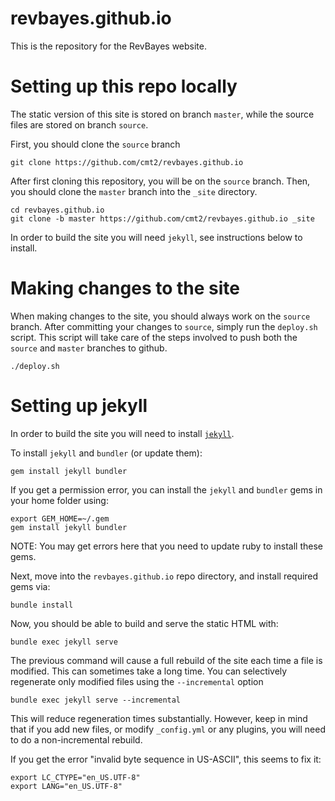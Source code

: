 revbayes.github.io
==========================

This is the repository for the RevBayes website.

Setting up this repo locally
=================

The static version of this site is stored on branch `master`, while the source files are stored on branch `source`.

First, you should clone the `source` branch

	git clone https://github.com/cmt2/revbayes.github.io

After first cloning this repository, you will be on the `source` branch. Then, you should clone the `master` branch into the `_site` directory.

	cd revbayes.github.io
    git clone -b master https://github.com/cmt2/revbayes.github.io _site

In order to build the site you will need `jekyll`, see instructions below to install.

Making changes to the site
=================

When making changes to the site, you should always work on the `source` branch. After committing your changes to `source`, simply run the `deploy.sh` script. This script will take care of the steps involved to push both the `source` and `master` branches to github. 

	./deploy.sh

Setting up jekyll
=================

In order to build the site you will need to install [`jekyll`](https://jekyllrb.com/docs/installation/).

To install `jekyll` and `bundler` (or update them):

    gem install jekyll bundler

If you get a permission error, you can install the `jekyll` and `bundler` gems
in your home folder using:

    export GEM_HOME=~/.gem
    gem install jekyll bundler
    
NOTE: You may get errors here that you need to update ruby to install these
gems. 

Next, move into the `revbayes.github.io` repo directory, and install required gems via:

    bundle install

Now, you should be able to build and serve the static HTML with:

    bundle exec jekyll serve

The previous command will cause a full rebuild of the site each time a file is modified. This can sometimes take a long time. You can selectively regenerate only modified files using the `--incremental` option

	bundle exec jekyll serve --incremental

This will reduce regeneration times substantially. However, keep in mind that if you add new files, or modify `_config.yml` or any plugins, you will need to do a non-incremental rebuild.

If you get the error "invalid byte sequence in US-ASCII", this seems to fix it:

    export LC_CTYPE="en_US.UTF-8"
    export LANG="en_US.UTF-8"
